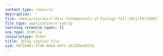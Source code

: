 ```yaml
---
content_type: resource
description: ''
file: /media/courses/7-01sc-fundamentals-of-biology-fall-2011/56716961374b064d84f1342268a49719_2TL8rY9Rc_A.srt
file_type: application/x-subrip
learning_resource_types: []
ocw_type: OCWFile
resourcetype: Other
title: 3play caption file
uid: 56716961-374b-064d-84f1-342268a49719
---
```

